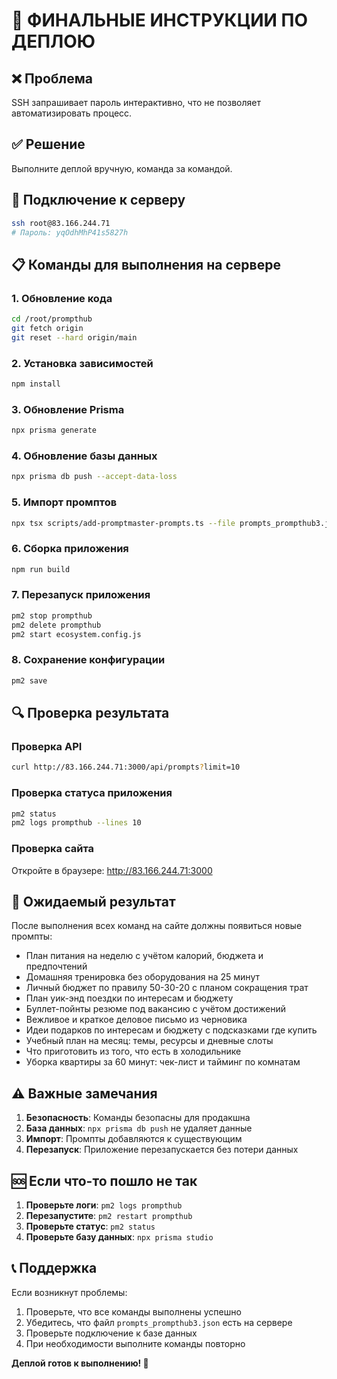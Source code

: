 # 🚀 ФИНАЛЬНЫЕ ИНСТРУКЦИИ ПО ДЕПЛОЮ

## ❌ Проблема
SSH запрашивает пароль интерактивно, что не позволяет автоматизировать процесс.

## ✅ Решение
Выполните деплой вручную, команда за командой.

## 🔐 Подключение к серверу
```bash
ssh root@83.166.244.71
# Пароль: yqOdhMhP41s5827h
```

## 📋 Команды для выполнения на сервере

### 1. Обновление кода
```bash
cd /root/prompthub
git fetch origin
git reset --hard origin/main
```

### 2. Установка зависимостей
```bash
npm install
```

### 3. Обновление Prisma
```bash
npx prisma generate
```

### 4. Обновление базы данных
```bash
npx prisma db push --accept-data-loss
```

### 5. Импорт промптов
```bash
npx tsx scripts/add-promptmaster-prompts.ts --file prompts_prompthub3.json
```

### 6. Сборка приложения
```bash
npm run build
```

### 7. Перезапуск приложения
```bash
pm2 stop prompthub
pm2 delete prompthub
pm2 start ecosystem.config.js
```

### 8. Сохранение конфигурации
```bash
pm2 save
```

## 🔍 Проверка результата

### Проверка API
```bash
curl http://83.166.244.71:3000/api/prompts?limit=10
```

### Проверка статуса приложения
```bash
pm2 status
pm2 logs prompthub --lines 10
```

### Проверка сайта
Откройте в браузере: http://83.166.244.71:3000

## 🎯 Ожидаемый результат

После выполнения всех команд на сайте должны появиться новые промпты:
- План питания на неделю с учётом калорий, бюджета и предпочтений
- Домашняя тренировка без оборудования на 25 минут
- Личный бюджет по правилу 50-30-20 с планом сокращения трат
- План уик-энд поездки по интересам и бюджету
- Буллет-пойнты резюме под вакансию с учётом достижений
- Вежливое и краткое деловое письмо из черновика
- Идеи подарков по интересам и бюджету с подсказками где купить
- Учебный план на месяц: темы, ресурсы и дневные слоты
- Что приготовить из того, что есть в холодильнике
- Уборка квартиры за 60 минут: чек-лист и тайминг по комнатам

## ⚠️ Важные замечания

1. **Безопасность**: Команды безопасны для продакшна
2. **База данных**: `npx prisma db push` не удаляет данные
3. **Импорт**: Промпты добавляются к существующим
4. **Перезапуск**: Приложение перезапускается без потери данных

## 🆘 Если что-то пошло не так

1. **Проверьте логи**: `pm2 logs prompthub`
2. **Перезапустите**: `pm2 restart prompthub`
3. **Проверьте статус**: `pm2 status`
4. **Проверьте базу данных**: `npx prisma studio`

## 📞 Поддержка

Если возникнут проблемы:
1. Проверьте, что все команды выполнены успешно
2. Убедитесь, что файл `prompts_prompthub3.json` есть на сервере
3. Проверьте подключение к базе данных
4. При необходимости выполните команды повторно

**Деплой готов к выполнению! 🎉**
